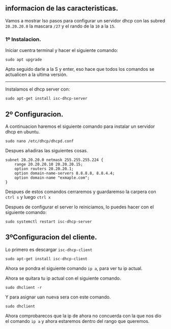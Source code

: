 ## informacion de las caracteristicas.
Vamos a mostrar lso pasos para configurar un servidor dhcp
con las subred `20.20.20.0` la mascara `/27` y el rando de la `10` a la `15`.

### 1º Instalacion.
 Iniciar cuentra terminal y hacer el siguiente comando:
 
```
sudo apt upgrade
```
Apto seguido darle a la S y enter, eso hace que todos los comandos se actualicen a la ultima versión.

---

Instalamos el dhcp server con:
```
sudo apt-get install isc-dhcp-server
```

## 2º Configuracion. 
 A continuacion haremos el siguiente comando  para instalar un servidor dhcp en ubuntu.
```
sudo nano /etc/dhcp/dhcpd.conf
```
Despues añadiras las siguientes cosas.

```
subnet 20.20.20.0 netmask 255.255.255.224 {
    range 20.20.20.10 20.20.20.15;
    option routers 20.20.20.1;
    option domain-name-servers 8.8.8.8, 8.8.4.4;
    option domain-name "exmaple.com";
}

```


Despues de estos comandos cerraremos y guardaremso la carpera con `ctrl s` y luego `ctrl x` 


Despues de configurar el server lo reiniciamos, lo puedes hacer con el siguiente comando:

```
sudo systemctl restart isc-dhcp-server

```
## 3ºConfiguracion del cliente.
Lo primero es descargar `isc-dhcp-client`

```
sudo apt-get install isc-dhcp-client

```

Ahora se pondra el siguiente comando `ip a`, para ver tu ip actual. 

Ahora se quitara tu ip actual con el siguiente comando.

```
sudo dhclient -r
```
Y para asignar uan nueva sera con este comando.

```
sudo dhclient

```

Ahora comprobarecos que la ip de ahora no concuerda con la que nos dio el comando `ip a` y ahora estaremos dentro del rango que queremos.

